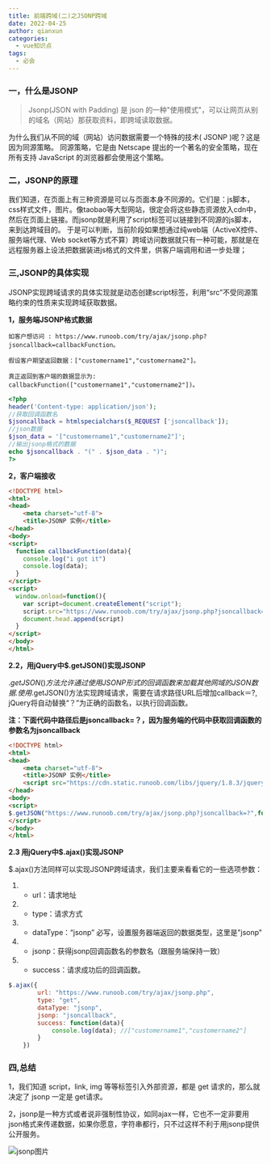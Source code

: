 ```yaml
---
title: 前端跨域(二)之JSONP跨域
date: 2022-04-25
author: qianxun
categories: 
  - vue知识点
tags: 
  - 必会
---
```



### 一，什么是JSONP 

> Jsonp(JSON with Padding) 是 json 的一种"使用模式"，可以让网页从别的域名（网站）那获取资料，即跨域读取数据。

为什么我们从不同的域（网站）访问数据需要一个特殊的技术( JSONP )呢？这是因为同源策略。
同源策略，它是由 Netscape 提出的一个著名的安全策略，现在所有支持 JavaScript 的浏览器都会使用这个策略。

### 二，JSONP的原理

  我们知道，在页面上有三种资源是可以与页面本身不同源的。它们是：js脚本，css样式文件，图片。像taobao等大型网站，很定会将这些静态资源放入cdn中，然后在页面上链接。而jsonp就是利用了script标签可以链接到不同源的js脚本，来到达跨域目的。
  于是可以判断，当前阶段如果想通过纯web端（ActiveX控件、服务端代理、Web socket等方式不算）跨域访问数据就只有一种可能，那就是在远程服务器上设法把数据装进js格式的文件里，供客户端调用和进一步处理；




### 三,JSONP的具体实现

JSONP实现跨域请求的具体实现就是动态创建script标签，利用“src”不受同源策略约束的性质来实现跨域获取数据。

**1，服务端JSONP格式数据**

```text
如客户想访问 : https://www.runoob.com/try/ajax/jsonp.php?jsoncallback=callbackFunction。

假设客户期望返回数据：["customername1","customername2"]。

真正返回到客户端的数据显示为: callbackFunction(["customername1","customername2"])。
```

```php
<?php
header('Content-type: application/json');
//获取回调函数名
$jsoncallback = htmlspecialchars($_REQUEST ['jsoncallback']);
//json数据
$json_data = '["customername1","customername2"]';
//输出jsonp格式的数据
echo $jsoncallback . "(" . $json_data . ")";
?>

```

**2，客户端接收**

```html
<!DOCTYPE html>
<html>
<head>
    <meta charset="utf-8">
    <title>JSONP 实例</title>
</head>
<body>
<script>
  function callbackFunction(data){
    console.log("i got it")
    console.log(data);
  }
</script>
<script>
  window.onload=function(){
    var script=document.createElement("script");
    script.src="https://www.runoob.com/try/ajax/jsonp.php?jsoncallback=callbackFunction";
    document.head.append(script)
  }
</script>
</body>
</html>
```


**2.2，用jQuery中$.getJSON()实现JSONP**

$.getJSON()方法允许通过使用JSONP形式的回调函数来加载其他网域的JSON数据.
使用$.getJSON()方法实现跨域请求，需要在请求路径URL后增加callback＝?, jQuery将自动替换“？”为正确的函数名，以执行回调函数。

  **注：下面代码中路径后是jsoncallback=？，因为服务端的代码中获取回调函数的参数名为jsoncallback**


```html
<!DOCTYPE html>
<html>
<head>
    <meta charset="utf-8">
    <title>JSONP 实例</title>
    <script src="https://cdn.static.runoob.com/libs/jquery/1.8.3/jquery.js"></script>    
</head>
<body>
<script>
$.getJSON("https://www.runoob.com/try/ajax/jsonp.php?jsoncallback=?",function(data){console.log(data);})
</script>
</body>
</html>

```

**2.3 用jQuery中$.ajax()实现JSONP**


$.ajax()方法同样可以实现JSONP跨域请求，我们主要来看看它的一些选项参数：

1. - url：请求地址
1. - type：请求方式
1. - dataType：“jsonp” 必写，设置服务器端返回的数据类型，这里是"jsonp"
1. - jsonp：获得jsonp回调函数名的参数名（跟服务端保持一致）
1. - success：请求成功后的回调函数。


```javascript
$.ajax({
        url: "https://www.runoob.com/try/ajax/jsonp.php",
        type: "get",
        dataType: "jsonp",
        jsonp: "jsoncallback",
        success: function(data){
            console.log(data); //["customername1","customername2"]
        }
    })
```


### 四,总结

1，我们知道 script，link, img 等等标签引入外部资源，都是 get 请求的，那么就决定了 jsonp 一定是 get请求。

2，jsonp是一种方式或者说非强制性协议，如同ajax一样，它也不一定非要用json格式来传递数据，如果你愿意，字符串都行，只不过这样不利于用jsonp提供公开服务。



![jsonp图片](https://afatpig.oss-cn-chengdu.aliyuncs.com/blog/1045378-20220426095036509-990636020.jpg)
